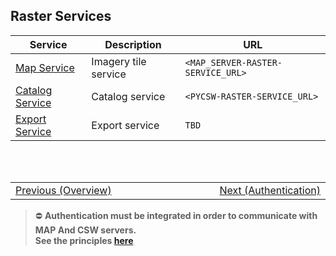 ## Raster Services <!-- {docsify-ignore} -->
| Service | Description | URL |
|-|-|-|
| [Map Service](/getting-started/raster/services/map_server.md) | Imagery tile service | `<MAP_SERVER-RASTER-SERVICE_URL>` |
| [Catalog Service](/getting-started/raster/services/csw_service.md) | Catalog service | `<PYCSW-RASTER-SERVICE_URL>` |
| [Export Service](/getting-started/raster/services/export_api.md) | Export service | `TBD` |

<br/>
<br/>
<table style=" width: 100%; display: table !important;">
    <tbody>
        <tr>
            <td align="left">
                <a href="#/getting-started/raster/raster_overview">Previous (Overview)</a>
            </td>
            <td align="right">
                <a href="#/getting-started/raster/raster_authentication">Next (Authentication)</a>
            </td>
        </tr>
    </tbody>
</table>

> :no_entry: **Authentication must be integrated in order to communicate with MAP And CSW servers.**<br/>
> **See the principles [here](/getting-started/raster/raster_authentication.md)**